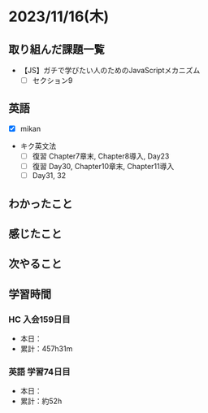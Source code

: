# 2023/11/16(木)

## 取り組んだ課題一覧

- 【JS】ガチで学びたい人のためのJavaScriptメカニズム
  - [ ] セクション9

## 英語

- [x] mikan

- キク英文法
  - [ ] 復習 Chapter7章末, Chapter8導入, Day23
  - [ ] 復習 Day30, Chapter10章末, Chapter11導入
  - [ ] Day31, 32

## わかったこと

## 感じたこと

## 次やること

## 学習時間

### HC 入会159日目

- 本日：
- 累計：457h31m

### 英語 学習74日目

- 本日：
- 累計：約52h
